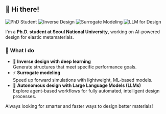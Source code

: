 ## 👋 Hi there!

![PhD Student](https://img.shields.io/badge/Ph.D.-SNU-blue)
![Inverse Design](https://img.shields.io/badge/Inverse%20Design-Deep%20Learning-green)
![Surrogate Modeling](https://img.shields.io/badge/Surrogate-Modeling-yellow)
![LLM for Design](https://img.shields.io/badge/LLM-Autonomous%20Design-red)

I'm a **Ph.D. student at Seoul National University**, working on AI-powered design for elastic metamaterials.

### 🔬 What I do
- 🎯 **Inverse design with deep learning**  
  Generate structures that meet specific performance goals.
- ⚡ **Surrogate modeling**  
  Speed up forward simulations with lightweight, ML-based models.
- 🤖 **Autonomous design with Large Language Models (LLMs)**  
  Explore agent-based workflows for fully automated, intelligent design processes.

Always looking for smarter and faster ways to design better materials!
